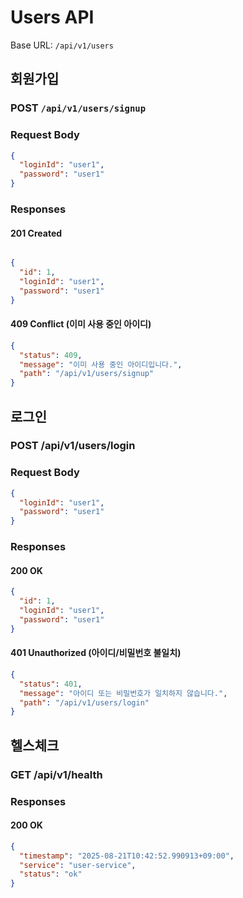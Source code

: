 # Users API

Base URL: `/api/v1/users`

## 회원가입

### **POST** `/api/v1/users/signup`
### **Request Body**
```json
{
  "loginId": "user1",
  "password": "user1"
}
```
### Responses

#### 201 Created
```json

{
  "id": 1,
  "loginId": "user1",
  "password": "user1"
}
```
#### 409 Conflict (이미 사용 중인 아이디)
```json
{
  "status": 409,
  "message": "이미 사용 중인 아이디입니다.",
  "path": "/api/v1/users/signup"
}
```

## 로그인
### POST /api/v1/users/login

### Request Body
```json
{
  "loginId": "user1",
  "password": "user1"
}
```
### Responses

#### 200 OK

```json
{
  "id": 1,
  "loginId": "user1",
  "password": "user1"
}
```
#### 401 Unauthorized (아이디/비밀번호 불일치)

```json
{
  "status": 401,
  "message": "아이디 또는 비밀번호가 일치하지 않습니다.",
  "path": "/api/v1/users/login"
}
```

## 헬스체크
### GET /api/v1/health

### Responses

#### 200 OK

```json
{
  "timestamp": "2025-08-21T10:42:52.990913+09:00",
  "service": "user-service",
  "status": "ok"
}
```
